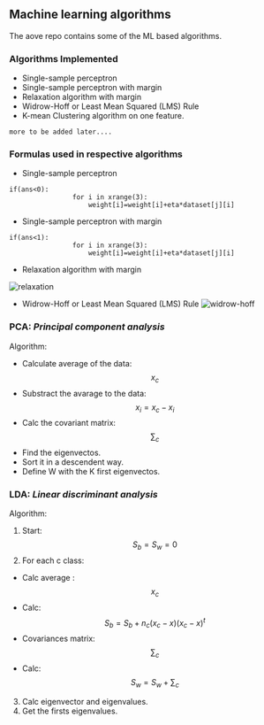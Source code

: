 ## Machine learning algorithms ##
The aove repo contains some of the ML based algorithms.

### Algorithms Implemented ###
- Single-sample perceptron
- Single-sample perceptron with margin
- Relaxation algorithm with margin
- Widrow-Hoff or Least Mean Squared (LMS) Rule
- K-mean Clustering algorithm on one feature.


`more to be added later....`

### Formulas used in respective algorithms ###
- Single-sample perceptron
```
if(ans<0):
				for i in xrange(3):
					weight[i]=weight[i]+eta*dataset[j][i]
```

- Single-sample perceptron with margin
```
if(ans<1):                                          
				for i in xrange(3):
					weight[i]=weight[i]+eta*dataset[j][i]
```

- Relaxation algorithm with margin

![relaxation](https://cloud.githubusercontent.com/assets/9693795/18884894/0a500e14-8507-11e6-83ad-3fd5753ca39a.png)


- Widrow-Hoff or Least Mean Squared (LMS) Rule
![widrow-hoff](https://cloud.githubusercontent.com/assets/9693795/18884895/0a57378e-8507-11e6-92ce-d45b9797c94b.png)

### PCA: *Principal component analysis*
Algorithm:
* Calculate average of the data:
$$ x_{c} $$
* Substract the avarage to the data:
$$ x_{i}=x_{c}-x_{i} $$
* Calc the covariant matrix:
$$ \sum_{c} $$
* Find the eigenvectos.
* Sort it in a descendent way.
* Define W with the K first eigenvectos.

### LDA: *Linear discriminant analysis*
Algorithm:
1. Start:
$$ S_{b} = S_{w}= 0 $$
2. For each c class:
* Calc average : 
$$ x_{c} $$
* Calc:
$$ S_{b} = S_{b} + n_{c}(x_{c}-x)(x_{c}-x)^t $$
* Covariances matrix:
$$ \sum_{c} $$
* Calc:
 $$ S_{w}=S_{w}+\sum_{c} $$
3. Calc eigenvector and eigenvalues.
4. Get the firsts eigenvalues.

